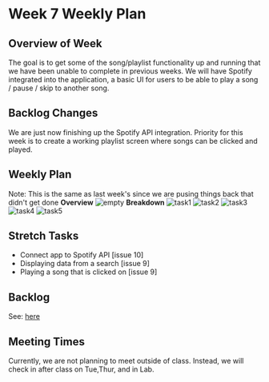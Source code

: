 # Week 7 Weekly Plan

## Overview of Week
The goal is to get some of the song/playlist functionality up and running that we have been unable to complete in previous weeks. We will have Spotify integrated into the application, a basic UI for users to be able to play a song / pause / skip to another song.

## Backlog Changes
We are just now finishing up the Spotify API integration. Priority for this week is to create a working playlist screen where songs can be clicked and played.

## Weekly Plan
Note: This is the same as last week's since we are pusing things back that didn't get done
**Overview**
![empty](https://i.imgur.com/tnU0pA2.png)
**Breakdown**
![task1](https://i.imgur.com/IHuJFs3.png)
![task2](https://i.imgur.com/VY6gWh4.png)
![task3](https://i.imgur.com/vBvpyyh.png)
![task4](https://i.imgur.com/4gRfwEp.png)
![task5](https://i.imgur.com/8yAqavh.png)

## Stretch Tasks
* Connect app to Spotify API [issue 10]
* Displaying data from a search [issue 9]
* Playing a song that is clicked on [issue 9]

## Backlog
See: [here](https://docs.google.com/document/d/1dNpKkP6-cT1wHbiCkSyPnnrPagp8rXVfpdTVOiYwgqQ/edit?usp=sharing)

## Meeting Times
Currently, we are not planning to meet outside of class. Instead, we will check in after class on Tue,Thur, and in Lab.
